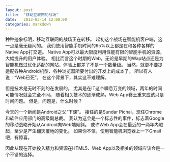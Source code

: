 ```yaml
---
layout: post
title:  "移动互联网的战场"
date:   2013-03-14 12:00:00
categories: markdown
---
```


种种迹象标明，移动互联网的战场正在转移。
起初这个战场在智能机客户端，这一点是毫无疑问的。
我们使用智能手机时间的95%以上都是在和各种各样的Native App打交道。
Native App可以最大限度利用性能有限的智能手机的资源，大幅提升的用户体验。
相比而言这个时期的Web，无论是早期的Wap站点还是为智能机做过优化适配的网站，体验上都差了不是一个数量级。
当然，就更不要提适配各种Android机型、各种浏览器所要付出的开发上的成本了。
所以有人说：“Web已死”。
在这个背景下，其实这不难理解。

但是技术是无时不刻的在发展的。
尤其是在IT这个瞬息万变的领域，两年的时间可能情况就会完全不同。
随着相关技术的逐渐成熟，Web App卷土重来应该只是时间问题。
但是，问题是，什么时候？

今天的一个新闻是Android之父“下课”。
接任的是Sundar Pichai，现任Chrome和软件应用部门的高级副总裁。
我认为这会是一个标志性的事件，标志着Google的移动战略开始从Android向Web端倾斜。
或许Web App会在最近的一两年内崛起，至少是产生翻天覆地的变化。
如果你不信，使用智能机浏览器上一下Gmail吧，有惊喜。

因此从现在开始投入精力和资源在HTML5、Web App以及相关的领域应该会是一个不错的选择。
